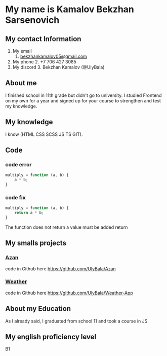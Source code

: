 # My name is Kamalov Bekzhan Sarsenovich

## My contact Information
1. My email
   1. bekzhankamalov05@gmail.com
2. My phone
   2. +7 706 427 3085
3. My discord
   3. Bekzhan Kamalov (@UlyBala)

## About me
I finished school in 11th grade but didn't go to university. I studied Frontend on my own for a year and signed up for your course to strengthen and test my knowledge. 

## My knowledge
I know (HTML CSS SCSS JS TS GIT).

## Code
### code error

```javascript
multiply = function (a, b) {
    a * b;
}
```

### code fix
```javascript
multiply = function (a, b) {
    return a * b;
}
```
The function does not return a value must be added return

## My smalls projects
### [Azan](https://azan-one.vercel.app/)
code in Github here https://github.com/UlyBala/Azan

### [Weather](https://weather-bekzhan.vercel.app/)
code in Github here https://github.com/UlyBala/Weather-App

## About my Education
As I already said, I graduated from school 11 and took a course in JS

## My english proficiency level
B1
